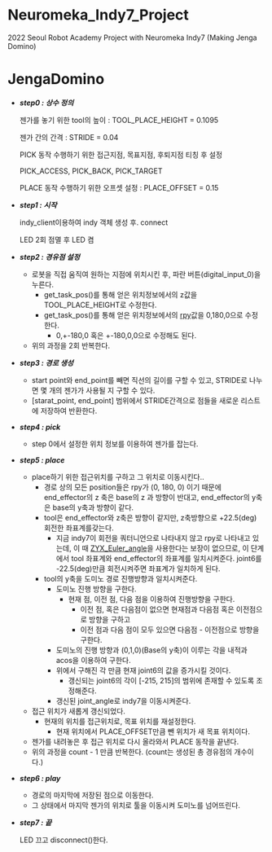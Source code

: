 # Neuromeka_Indy7_Project
2022 Seoul Robot Academy Project with Neuromeka Indy7 (Making Jenga Domino)

# JengaDomino

- ***step0 : 상수 정의***
    
    젠가를 놓기 위한 tool의 높이 : TOOL_PLACE_HEIGHT = 0.1095
    
    젠가 간의 간격 : STRIDE = 0.04
    
    PICK 동작 수행하기 위한 접근지점, 목표지점, 후퇴지점 티칭 후 설정
    
    PICK_ACCESS, PICK_BACK, PICK_TARGET
    
    PLACE 동작 수행하기 위한 오프셋 설정 : PLACE_OFFSET = 0.15
    
- ***step1 : 시작***
    
    indy_client이용하여 indy 객체 생성 후. connect
    
    LED 2회 점멸 후 LED 켬
    
- ***step2 : 경유점 설정***
    - 로봇을 직접 움직여 원하는 지점에 위치시킨 후, 파란 버튼(digital_input_0)을 누른다.
        - get_task_pos()를 통해 얻은 위치정보에서의 z값을 TOOL_PLACE_HEIGHT로 수정한다.
        - get_task_pos()를 통해 얻은 위치정보에서의 [rpy](https://blog.naver.com/milkysc/221754450137)값을 0,180,0으로 수정한다.
            - 0,+-180,0  혹은 +-180,0,0으로 수정해도 된다.
    - 위의 과정을 2회 반복한다.
- ***step3 : 경로 생성***
    - start point와 end_point를 빼면 직선의 길이를 구할 수 있고, STRIDE로 나누면 몇 개의 젠가가 사용될 지 구할 수 있다.
    - [starat_point, end_point] 범위에서 STRIDE간격으로 점들을 새로운 리스트에 저장하여 반환한다.
- ***step4 : pick***
    - step 0에서 설정한 위치 정보를 이용하여 젠가를 잡는다.
- ***step5 : place***
    - place하기 위한 접근위치를 구하고 그 위치로 이동시킨다..
        - 경로 상의 모든  position들은 rpy가 (0, 180, 0) 이기 때문에  end_effector의 z 축은 base의 z 과 방향이 반대고,  end_effector의 y축은 base의 y축과 방향이 같다.
        - tool은 end_effector와 z축은 방향이 같지만, z축방향으로 +22.5(deg) 회전한 좌표계를갖는다.
            - 지금 indy7이 회전을 쿼터니언으로 나타내지 않고 rpy로 나타내고 있는데, 이 때 [ZYX_Euler_angle](https://edward0im.github.io/engineering/2019/11/12/euler-angle/)을 사용한다는 보장이 없으므로, 이 단계에서 tool 좌표계와 end_effector의 좌표계를 일치시켜준다.  joint6를 -22.5(deg)만큼 회전시켜주면 좌표계가 일치하게 된다.
        - tool의 y축을 도미노 경로 진행방향과 일치시켜준다.
            - 도미노 진행 방향을 구한다.
                - 현재 점, 이전 점, 다음 점을 이용하여 진행방향을 구한다.
                    - 이전 점, 혹은 다음점이 없으면 현재점과 다음점 혹은 이전점으로 방향을 구하고
                    - 이전 점과 다음 점이 모두 있으면 다음점 - 이전점으로 방향을 구한다.
            - 도미노의 진행 방향과 (0,1,0)(Base의 y축)이 이루는 각을 내적과 acos을 이용하여 구한다.
            - 위에서 구해진 각 만큼 현재 joint6의 값을 증가시킬 것이다.
                - 갱신되는 joint6의 각이 [-215, 215]의 범위에 존재할 수 있도록 조정해준다.
            - 갱신된 joint_angle로 indy7을 이동시켜준다.
    - 접근 위치가 새롭게 갱신되었다.
        - 현재의 위치를 접근위치로, 목표 위치를 재설정한다.
            - 현재 위치에서 PLACE_OFFSET만큼 뺀 위치가 새 목표 위치이다.
    - 젠가를 내려놓은 후 접근 위치로 다시 올라와서  PLACE 동작을 끝낸다.
    - 위의 과정을 count - 1 만큼 반복한다. (count는 생성된 총 경유점의 개수이다.)
- ***step6 : play***
    - 경로의 마지막에 저장된 점으로 이동한다.
    - 그 상태에서 마지막 젠가의 위치로 툴을 이동시켜 도미노를 넘어뜨린다.
- ***step7 : 끝***
    
    LED 끄고 disconnect()한다.
